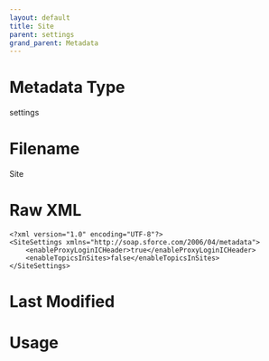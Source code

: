 ```yaml
---
layout: default
title: Site
parent: settings
grand_parent: Metadata
---
```

# Metadata Type
settings


# Filename 
Site


# Raw XML
```
<?xml version="1.0" encoding="UTF-8"?>
<SiteSettings xmlns="http://soap.sforce.com/2006/04/metadata">
    <enableProxyLoginICHeader>true</enableProxyLoginICHeader>
    <enableTopicsInSites>false</enableTopicsInSites>
</SiteSettings>
```


# Last Modified


# Usage

